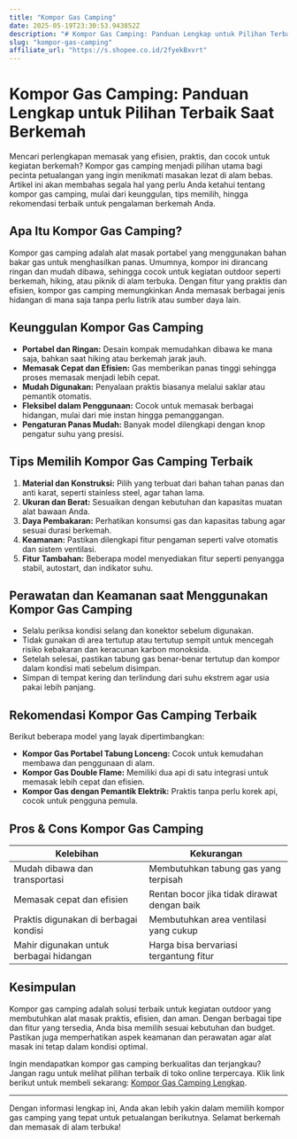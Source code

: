 ```yaml
---
title: "Kompor Gas Camping"
date: 2025-05-19T23:30:53.943852Z
description: "# Kompor Gas Camping: Panduan Lengkap untuk Pilihan Terbaik Saat Berkemah..."
slug: "kompor-gas-camping"
affiliate_url: "https://s.shopee.co.id/2fyekBxvrt"
---
```

# Kompor Gas Camping: Panduan Lengkap untuk Pilihan Terbaik Saat Berkemah

Mencari perlengkapan memasak yang efisien, praktis, dan cocok untuk kegiatan berkemah? Kompor gas camping menjadi pilihan utama bagi pecinta petualangan yang ingin menikmati masakan lezat di alam bebas. Artikel ini akan membahas segala hal yang perlu Anda ketahui tentang kompor gas camping, mulai dari keunggulan, tips memilih, hingga rekomendasi terbaik untuk pengalaman berkemah Anda.

## Apa Itu Kompor Gas Camping?

Kompor gas camping adalah alat masak portabel yang menggunakan bahan bakar gas untuk menghasilkan panas. Umumnya, kompor ini dirancang ringan dan mudah dibawa, sehingga cocok untuk kegiatan outdoor seperti berkemah, hiking, atau piknik di alam terbuka. Dengan fitur yang praktis dan efisien, kompor gas camping memungkinkan Anda memasak berbagai jenis hidangan di mana saja tanpa perlu listrik atau sumber daya lain.

## Keunggulan Kompor Gas Camping

- **Portabel dan Ringan:** Desain kompak memudahkan dibawa ke mana saja, bahkan saat hiking atau berkemah jarak jauh.
- **Memasak Cepat dan Efisien:** Gas memberikan panas tinggi sehingga proses memasak menjadi lebih cepat.
- **Mudah Digunakan:** Penyalaan praktis biasanya melalui saklar atau pemantik otomatis.
- **Fleksibel dalam Penggunaan:** Cocok untuk memasak berbagai hidangan, mulai dari mie instan hingga pemanggangan.
- **Pengaturan Panas Mudah:** Banyak model dilengkapi dengan knop pengatur suhu yang presisi.

## Tips Memilih Kompor Gas Camping Terbaik

1. **Material dan Konstruksi:** Pilih yang terbuat dari bahan tahan panas dan anti karat, seperti stainless steel, agar tahan lama.
2. **Ukuran dan Berat:** Sesuaikan dengan kebutuhan dan kapasitas muatan alat bawaan Anda.
3. **Daya Pembakaran:** Perhatikan konsumsi gas dan kapasitas tabung agar sesuai durasi berkemah.
4. **Keamanan:** Pastikan dilengkapi fitur pengaman seperti valve otomatis dan sistem ventilasi.
5. **Fitur Tambahan:** Beberapa model menyediakan fitur seperti penyangga stabil, autostart, dan indikator suhu.

## Perawatan dan Keamanan saat Menggunakan Kompor Gas Camping

- Selalu periksa kondisi selang dan konektor sebelum digunakan.
- Tidak gunakan di area tertutup atau tertutup sempit untuk mencegah risiko kebakaran dan keracunan karbon monoksida.
- Setelah selesai, pastikan tabung gas benar-benar tertutup dan kompor dalam kondisi mati sebelum disimpan.
- Simpan di tempat kering dan terlindung dari suhu ekstrem agar usia pakai lebih panjang.

## Rekomendasi Kompor Gas Camping Terbaik

Berikut beberapa model yang layak dipertimbangkan:

- **Kompor Gas Portabel Tabung Lonceng:** Cocok untuk kemudahan membawa dan penggunaan di alam.
- **Kompor Gas Double Flame:** Memiliki dua api di satu integrasi untuk memasak lebih cepat dan efisien.
- **Kompor Gas dengan Pemantik Elektrik:** Praktis tanpa perlu korek api, cocok untuk pengguna pemula.

## Pros & Cons Kompor Gas Camping

| Kelebihan | Kekurangan |
|------------|--------------|
| Mudah dibawa dan transportasi | Membutuhkan tabung gas yang terpisah |
| Memasak cepat dan efisien | Rentan bocor jika tidak dirawat dengan baik |
| Praktis digunakan di berbagai kondisi | Membutuhkan area ventilasi yang cukup |
| Mahir digunakan untuk berbagai hidangan | Harga bisa bervariasi tergantung fitur |

## Kesimpulan

Kompor gas camping adalah solusi terbaik untuk kegiatan outdoor yang membutuhkan alat masak praktis, efisien, dan aman. Dengan berbagai tipe dan fitur yang tersedia, Anda bisa memilih sesuai kebutuhan dan budget. Pastikan juga memperhatikan aspek keamanan dan perawatan agar alat masak ini tetap dalam kondisi optimal.

Ingin mendapatkan kompor gas camping berkualitas dan terjangkau? Jangan ragu untuk melihat pilihan terbaik di toko online terpercaya. Klik link berikut untuk membeli sekarang: [Kompor Gas Camping Lengkap](https://s.shopee.co.id/2fyekBxvrt).

---

Dengan informasi lengkap ini, Anda akan lebih yakin dalam memilih kompor gas camping yang tepat untuk petualangan berikutnya. Selamat berkemah dan memasak di alam terbuka!